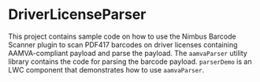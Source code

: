 # DriverLicenseParser

This project contains sample code on how to use the Nimbus Barcode Scanner plugin to scan PDF417 barcodes on driver licenses containing AAMVA-compliant payload and parse the payload. The `aamvaParser` utility library contains the code for parsing the barcode payload. `parserDemo` is an LWC component that demonstrates how to use `aamvaParser`.
